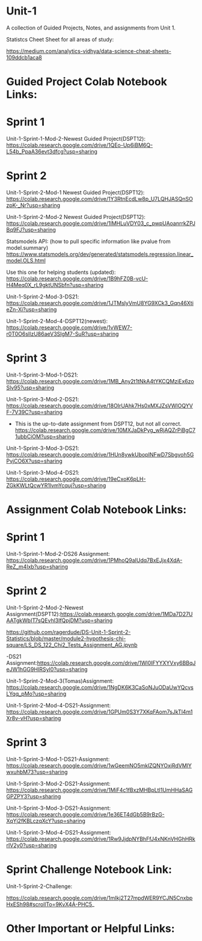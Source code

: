 # Unit-1
A collection of Guided Projects, Notes, and assignments from Unit 1.

Statistcs Cheet Sheet for all areas of study:

https://medium.com/analytics-vidhya/data-science-cheat-sheets-109ddcb1aca8

# Guided Project Colab Notebook Links:

# Sprint 1
Unit-1-Sprint-1-Mod-2-Newest Guided Project(DSPT12):
https://colab.research.google.com/drive/1QEo-Up6iBM6Q-L54b_PpaA36evt3dfcg?usp=sharing

# Sprint 2

Unit-1-Sprint-2-Mod-1 Newest Guided Project(DSPT12):
https://colab.research.google.com/drive/1Y3RtnEcdLw8p_U7LQHJASQnSOzpK-_Nr?usp=sharing

Unit-1-Sprint-2-Mod-2 Newest Guided Project(DSPT12):
https://colab.research.google.com/drive/1lMHLuVDY03_c_pwpUAoanrrkZPJBq9FJ?usp=sharing

Statsmodels API: (how to pull specific information like pvalue from model.summary)
https://www.statsmodels.org/dev/generated/statsmodels.regression.linear_model.OLS.html

Use this one for helping students (updated):
https://colab.research.google.com/drive/1B9hFZ0B-vcU-H4Meq0X_rL9gktUNSbfn?usp=sharing

Unit-1-Sprint-2-Mod-3-DS21: https://colab.research.google.com/drive/1JTMslyVmU8YG9XCk3_Gqn46XtieZn-Xi?usp=sharing

Unit-1-Sprint-2-Mod-4-DSPT12(newest): https://colab.research.google.com/drive/1vWEW7-r0T0O6sIlzU86aeV3SIgM7-SuR?usp=sharing

# Sprint 3

Unit-1-Sprint-3-Mod-1-DS21: https://colab.research.google.com/drive/1MB_Any2t1tNkA4tYKCQMziEx6zoSlv95?usp=sharing

Unit-1-Sprint-3-Mod-2-DS21: https://colab.research.google.com/drive/18OIrUAhk7Hs0xMXJZsVWIOQYVF-7V39C?usp=sharing

- This is the up-to-date assignment from DSPT12, but not all correct.
https://colab.research.google.com/drive/10MXJaDkPyg_wRjAQZrPiBgC71ubbCiOM?usp=sharing

Unit-1-Sprint-3-Mod-3-DS21: https://colab.research.google.com/drive/1HUn8ywkUbopINFwD7Sbgvoh5GPvjCO6X?usp=sharing

Unit-1-Sprint-3-Mod-4-DS21: https://colab.research.google.com/drive/19eCxoK6pLH-ZGkKWLtQcwYR1lvmYcquj?usp=sharing


# Assignment Colab Notebook Links:

# Sprint 1

Unit-1-Sprint-1-Mod-2-DS26 Assignment: https://colab.research.google.com/drive/1PMhoQ9aIUdq7BxEJjx4XdA-ReZ_m4Ixb?usp=sharing

# Sprint 2

Unit-1-Sprint-2-Mod-2-Newest Assignment(DSPT12):https://colab.research.google.com/drive/1MDa7D27UAATgkWbIT7sQEvhl3lfQpjDM?usp=sharing

https://github.com/ragerdude/DS-Unit-1-Sprint-2-Statistics/blob/master/module2-hypothesis-chi-square/LS_DS_122_Chi2_Tests_Assignment_AG.ipynb

-DS21 Assignment:https://colab.research.google.com/drive/1Wl0IFYYXYVxy6BBqJeJW1hGG9HIRSyI0?usp=sharing

Unit-1-Sprint-2-Mod-3(Tomas)Assignment: https://colab.research.google.com/drive/1NgDK6K3CaSoNJuODaUwYQcvsLYqq_pMo?usp=sharing

Unit-1-Sprint-2-Mod-4-DS21-Assignment: https://colab.research.google.com/drive/1GPUm0S3Y7XKqFAom7sJkTl4m1Xr8v-vH?usp=sharing


# Sprint 3

Unit-1-Sprint-3-Mod-1-DS21-Assignment: https://colab.research.google.com/drive/1wGeemNO5mklZQNYOxjRdVMlYwxuhbM73?usp=sharing

Unit-1-Sprint-3-Mod-2-DS21-Assignment: https://colab.research.google.com/drive/1MiF4c1fBxzMHBpLtI1UmHHaSAGGPZPY3?usp=sharing

Unit-1-Sprint-3-Mod-3-DS21-Assignment: https://colab.research.google.com/drive/1e36ET4dGb5B9rBzG-XqYj2fKBLczqXcY?usp=sharing

Unit-1-Sprint-3-Mod-4-DS21-Assignment: https://colab.research.google.com/drive/1Rw9JjdpNYBhFfJ4xNKnVHGhHRkrIV2y0?usp=sharing






# Sprint Challenge Notebook Link:
Unit-1-Sprint-2-Challenge:

https://colab.research.google.com/drive/1mIkj2T27mpdWER9YCJN5CnxbpHxESh98#scrollTo=9KvX4A-PHC5_



# Other Important or Helpful Links:
